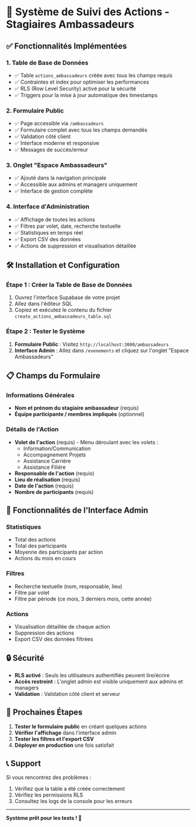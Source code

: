 # 🚀 Système de Suivi des Actions - Stagiaires Ambassadeurs

## ✅ Fonctionnalités Implémentées

### 1. **Table de Base de Données**
- ✅ Table `actions_ambassadeurs` créée avec tous les champs requis
- ✅ Contraintes et index pour optimiser les performances
- ✅ RLS (Row Level Security) activé pour la sécurité
- ✅ Triggers pour la mise à jour automatique des timestamps

### 2. **Formulaire Public**
- ✅ Page accessible via `/ambassadeurs`
- ✅ Formulaire complet avec tous les champs demandés
- ✅ Validation côté client
- ✅ Interface moderne et responsive
- ✅ Messages de succès/erreur

### 3. **Onglet "Espace Ambassadeurs"**
- ✅ Ajouté dans la navigation principale
- ✅ Accessible aux admins et managers uniquement
- ✅ Interface de gestion complète

### 4. **Interface d'Administration**
- ✅ Affichage de toutes les actions
- ✅ Filtres par volet, date, recherche textuelle
- ✅ Statistiques en temps réel
- ✅ Export CSV des données
- ✅ Actions de suppression et visualisation détaillée

## 🛠️ Installation et Configuration

### Étape 1 : Créer la Table de Base de Données

1. Ouvrez l'interface Supabase de votre projet
2. Allez dans l'éditeur SQL
3. Copiez et exécutez le contenu du fichier `create_actions_ambassadeurs_table.sql`

### Étape 2 : Tester le Système

1. **Formulaire Public** : Visitez `http://localhost:3000/ambassadeurs`
2. **Interface Admin** : Allez dans `/evenements` et cliquez sur l'onglet "Espace Ambassadeurs"

## 📋 Champs du Formulaire

### Informations Générales
- **Nom et prénom du stagiaire ambassadeur** (requis)
- **Équipe participante / membres impliqués** (optionnel)

### Détails de l'Action
- **Volet de l'action** (requis) - Menu déroulant avec les volets :
  - Information/Communication
  - Accompagnement Projets
  - Assistance Carrière
  - Assistance Filière
- **Responsable de l'action** (requis)
- **Lieu de réalisation** (requis)
- **Date de l'action** (requis)
- **Nombre de participants** (requis)

## 🎯 Fonctionnalités de l'Interface Admin

### Statistiques
- Total des actions
- Total des participants
- Moyenne des participants par action
- Actions du mois en cours

### Filtres
- Recherche textuelle (nom, responsable, lieu)
- Filtre par volet
- Filtre par période (ce mois, 3 derniers mois, cette année)

### Actions
- Visualisation détaillée de chaque action
- Suppression des actions
- Export CSV des données filtrées

## 🔒 Sécurité

- **RLS activé** : Seuls les utilisateurs authentifiés peuvent lire/écrire
- **Accès restreint** : L'onglet admin est visible uniquement aux admins et managers
- **Validation** : Validation côté client et serveur

## 🚀 Prochaines Étapes

1. **Tester le formulaire public** en créant quelques actions
2. **Vérifier l'affichage** dans l'interface admin
3. **Tester les filtres et l'export CSV**
4. **Déployer en production** une fois satisfait

## 📞 Support

Si vous rencontrez des problèmes :
1. Vérifiez que la table a été créée correctement
2. Vérifiez les permissions RLS
3. Consultez les logs de la console pour les erreurs

---

**Système prêt pour les tests ! 🎉**

